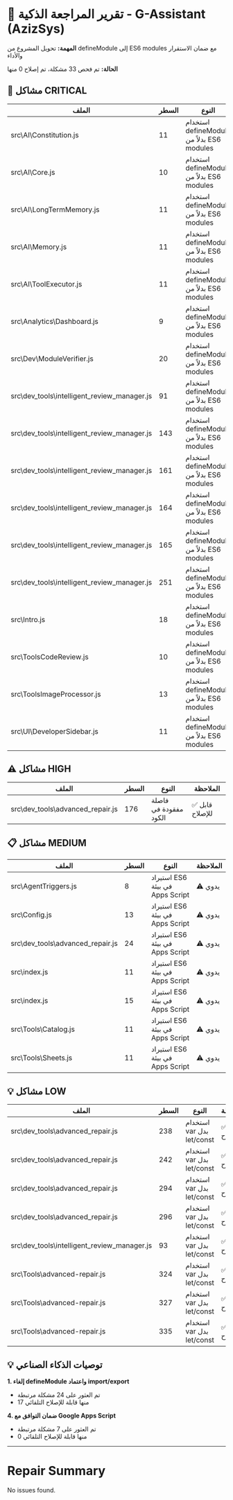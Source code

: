 # 🧠 تقرير المراجعة الذكية - G-Assistant (AzizSys)

**المهمة:** تحويل المشروع من defineModule إلى ES6 modules مع ضمان الاستقرار والأداء

**الحالة:** تم فحص 33 مشكلة، تم إصلاح 0 منها

## 🚨 مشاكل CRITICAL

| الملف | السطر | النوع | الملاحظة |
|-------|-------|--------|----------|
| src\AI\Constitution.js | 11 | استخدام defineModule بدلاً من ES6 modules | ✅ قابل للإصلاح |
| src\AI\Core.js | 10 | استخدام defineModule بدلاً من ES6 modules | ✅ قابل للإصلاح |
| src\AI\LongTermMemory.js | 11 | استخدام defineModule بدلاً من ES6 modules | ✅ قابل للإصلاح |
| src\AI\Memory.js | 11 | استخدام defineModule بدلاً من ES6 modules | ✅ قابل للإصلاح |
| src\AI\ToolExecutor.js | 11 | استخدام defineModule بدلاً من ES6 modules | ✅ قابل للإصلاح |
| src\Analytics\Dashboard.js | 9 | استخدام defineModule بدلاً من ES6 modules | ✅ قابل للإصلاح |
| src\Dev\ModuleVerifier.js | 20 | استخدام defineModule بدلاً من ES6 modules | ✅ قابل للإصلاح |
| src\dev_tools\intelligent_review_manager.js | 91 | استخدام defineModule بدلاً من ES6 modules | ✅ قابل للإصلاح |
| src\dev_tools\intelligent_review_manager.js | 143 | استخدام defineModule بدلاً من ES6 modules | ✅ قابل للإصلاح |
| src\dev_tools\intelligent_review_manager.js | 161 | استخدام defineModule بدلاً من ES6 modules | ✅ قابل للإصلاح |
| src\dev_tools\intelligent_review_manager.js | 164 | استخدام defineModule بدلاً من ES6 modules | ✅ قابل للإصلاح |
| src\dev_tools\intelligent_review_manager.js | 165 | استخدام defineModule بدلاً من ES6 modules | ✅ قابل للإصلاح |
| src\dev_tools\intelligent_review_manager.js | 251 | استخدام defineModule بدلاً من ES6 modules | ✅ قابل للإصلاح |
| src\Intro.js | 18 | استخدام defineModule بدلاً من ES6 modules | ✅ قابل للإصلاح |
| src\ToolsCodeReview.js | 10 | استخدام defineModule بدلاً من ES6 modules | ✅ قابل للإصلاح |
| src\ToolsImageProcessor.js | 13 | استخدام defineModule بدلاً من ES6 modules | ✅ قابل للإصلاح |
| src\UI\DeveloperSidebar.js | 11 | استخدام defineModule بدلاً من ES6 modules | ✅ قابل للإصلاح |

## ⚠️ مشاكل HIGH

| الملف | السطر | النوع | الملاحظة |
|-------|-------|--------|----------|
| src\dev_tools\advanced_repair.js | 176 | فاصلة مفقودة في الكود | ✅ قابل للإصلاح |

## 📋 مشاكل MEDIUM

| الملف | السطر | النوع | الملاحظة |
|-------|-------|--------|----------|
| src\AgentTriggers.js | 8 | استيراد ES6 في بيئة Apps Script | ⚠️ يدوي |
| src\Config.js | 13 | استيراد ES6 في بيئة Apps Script | ⚠️ يدوي |
| src\dev_tools\advanced_repair.js | 24 | استيراد ES6 في بيئة Apps Script | ⚠️ يدوي |
| src\index.js | 11 | استيراد ES6 في بيئة Apps Script | ⚠️ يدوي |
| src\index.js | 15 | استيراد ES6 في بيئة Apps Script | ⚠️ يدوي |
| src\Tools\Catalog.js | 11 | استيراد ES6 في بيئة Apps Script | ⚠️ يدوي |
| src\Tools\Sheets.js | 11 | استيراد ES6 في بيئة Apps Script | ⚠️ يدوي |

## 💡 مشاكل LOW

| الملف | السطر | النوع | الملاحظة |
|-------|-------|--------|----------|
| src\dev_tools\advanced_repair.js | 238 | استخدام var بدل let/const | ✅ قابل للإصلاح |
| src\dev_tools\advanced_repair.js | 242 | استخدام var بدل let/const | ✅ قابل للإصلاح |
| src\dev_tools\advanced_repair.js | 294 | استخدام var بدل let/const | ✅ قابل للإصلاح |
| src\dev_tools\advanced_repair.js | 296 | استخدام var بدل let/const | ✅ قابل للإصلاح |
| src\dev_tools\intelligent_review_manager.js | 93 | استخدام var بدل let/const | ✅ قابل للإصلاح |
| src\Tools\advanced-repair.js | 324 | استخدام var بدل let/const | ✅ قابل للإصلاح |
| src\Tools\advanced-repair.js | 327 | استخدام var بدل let/const | ✅ قابل للإصلاح |
| src\Tools\advanced-repair.js | 335 | استخدام var بدل let/const | ✅ قابل للإصلاح |

## 💡 توصيات الذكاء الصناعي

**1. إلغاء defineModule واعتماد import/export**
- تم العثور على 24 مشكلة مرتبطة
- 17 منها قابلة للإصلاح التلقائي

**4. ضمان التوافق مع Google Apps Script**
- تم العثور على 7 مشكلة مرتبطة
- 0 منها قابلة للإصلاح التلقائي



---

# Repair Summary

No issues found.
